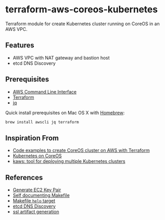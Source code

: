 # terraform-aws-coreos-kubernetes
Terraform module for create Kubernetes cluster running on CoreOS in an AWS VPC.

## Features
* AWS VPC with NAT gateway and bastion host
* etcd DNS Discovery

## Prerequisites
* [AWS Command Line Interface](http://aws.amazon.com/documentation/cli/)
* [Terraform](https://www.terraform.io/)
* [jq](https://stedolan.github.io/jq/)

Quick install prerequisites on Mac OS X with [Homebrew](http://brew.sh/):

```bash
brew install awscli jq terraform
```

## Inspiration From
* [Code examples to create CoreOS cluster on AWS with Terraform](https://github.com/xuwang/aws-terraform)
* [Kubernetes on CoreOS](https://github.com/coreos/coreos-kubernetes)
* [kaws: tool for deploying multiple Kubernetes clusters](https://github.com/InQuicker/kaws)

## References
* [Generate EC2 Key Pair](https://github.com/xuwang/aws-terraform/blob/master/scripts/aws-keypair.sh)
* [Self documenting Makefile](https://gist.github.com/prwhite/8168133)
* [Makefile `help` target](https://gist.github.com/rcmachado/af3db315e31383502660)
* [etcd DNS Discovery](https://coreos.com/etcd/docs/latest/clustering.html#dns-discovery)
* [ssl artifact generation](https://github.com/coreos/coreos-kubernetes/tree/master/lib)
